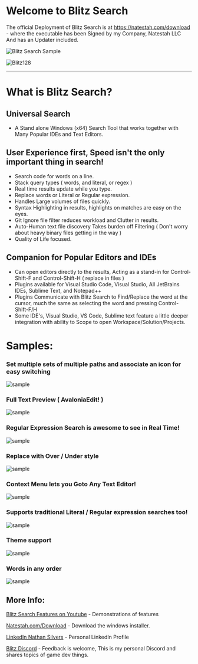 # Welcome  to Blitz Search

The official Deployment of Blitz Search is at https://natestah.com/download - where the executable has been Signed by my Company, Natestah LLC And has an Updater included.

![Blitz Search Sample](https://blitzsearch.s3.us-east-2.amazonaws.com/BlitzPretty2x.png)

![Blitz128](https://github.com/Natestah/BlitzSearch/assets/11800697/dcd68d7f-da5c-4dae-bf8e-02b88e37cfa9)

---
# What is Blitz Search?

## Universal Search
* A Stand alone Windows (x64) Search Tool that works together with Many Popular IDEs and Text Editors.
## User Experience first, Speed isn't the only important thing in search!
* Search code for words on a line.
* Stack query types ( words, and literal, or regex )
* Real time results update while you type.
* Replace words or Literal or Regular expression.
* Handles Large volumes of files quickly.
* Syntax Highlighting in results,  highlights on matches are easy on the eyes.
* Git Ignore file filter reduces workload and Clutter in results.
* Auto-Human text file discovery Takes burden off Filtering ( Don't worry about heavy binary files getting in the way )
* Quality of Life focused.
## Companion for Popular Editors and IDEs
* Can open editors directly to the results, Acting as a stand-in for Control-Shift-F  and Control-Shift-H ( replace in files )
* Plugins available for Visual Studio Code, Visual Studio, All JetBrains IDEs, Sublime Text, and Notepad++
* Plugins Communicate with Blitz Search to Find/Replace the word at the cursor, much the same as selecting the word and pressing Control-Shift-F/H
* Some IDE's, Visual Studio, VS Code, Sublime text feature a little deeper integration with ability to Scope to open Workspace/Solution/Projects.

# Samples:


### Set multiple sets of multiple paths and associate an icon for easy switching 

![sample](https://blitzsearch.s3.us-east-2.amazonaws.com/ConfigurePaths.png)

### Full Text Preview ( AvaloniaEdit! )
![sample](https://blitzsearch.s3.us-east-2.amazonaws.com/FullTextPreview.png)

### Regular Expression Search is awesome to see in Real Time!
![sample](https://blitzsearch.s3.us-east-2.amazonaws.com/RegularExpression.png)

### Replace with Over / Under style
![sample](https://blitzsearch.s3.us-east-2.amazonaws.com/ReplaceText.png)

### Context Menu lets you Goto Any Text Editor!
![sample](https://blitzsearch.s3.us-east-2.amazonaws.com/RightClickOptions.png)

### Supports traditional Literal / Regular expression searches too!
![sample](https://blitzsearch.s3.us-east-2.amazonaws.com/TraditionalLiteralSearch.png)

### Theme support
![sample](https://blitzsearch.s3.us-east-2.amazonaws.com/UsePopularThemes.png)

### Words in any order
![sample](https://blitzsearch.s3.us-east-2.amazonaws.com/WordsInAnyOrder.png)


## More Info:

[Blitz Search Features on Youtube](https://youtube.com/playlist?list=PLDB5sR-xyaUYymdLPoywoApQ1ZlLl157d&si=6hpIiOI5kr7kPH8k) - Demonstrations of features

[Natestah.com/Download](https://natestah.com/download) - Download the windows installer.

[LinkedIn Nathan Silvers](www.linkedin.com/in/nathan-silvers-a17308a8) - Personal LinkedIn Profile

[Blitz Discord](https://discord.com/invite/UYPwQY9ngm) - Feedback is welcome, This is my personal Discord and shares topics of game dev things.

